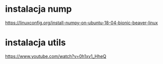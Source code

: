 # instalacja nump

  https://linuxconfig.org/install-numpy-on-ubuntu-18-04-bionic-beaver-linux
# instalacja utils
  https://www.youtube.com/watch?v=0h1xv1_HheQ
